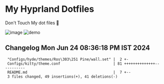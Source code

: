 # My Hyprland Dotfiles
  Don't Touch My dot files 🙂
 

  ![image](https://github.com/ALEX5402/dotfiles/assets/76860596/2fbe6020-4d76-4cf7-b052-58ff43cda405)
  ![demo](https://github.com/ALEX5402/dotfiles/assets/76860596/ff68bba7-e8da-49d3-a716-3ed3d73cfc25)

 
## Changelog Mon Jun 24 08:36:18 PM IST 2024
```
 "Configs/hyde/themes/Ros\303\251 Pine/wall.set" |  2 +-
 Configs/kitty/theme.conf                        | 81 ++++++++++++++-----------
 README.md                                       |  7 +--
 3 files changed, 49 insertions(+), 41 deletions(-)
```
 

